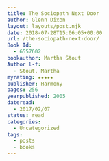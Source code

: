 ```yaml
---
title: The Sociopath Next Door
author: Glenn Dixon
layout: layouts/post.njk
date: 2018-07-28T15:06:05+00:00
url: /the-sociopath-next-door/
Book Id:
  - 6557602
bookauthor: Martha Stout
Author l-f:
  - Stout, Martha
myrating: ★★★★★
publisher: Harmony
pages: 256
yearpublished: 2005
dateread:
  - 2017/02/07
status: read
categories:
  - Uncategorized
tags:
  - posts
  - books
---
```

